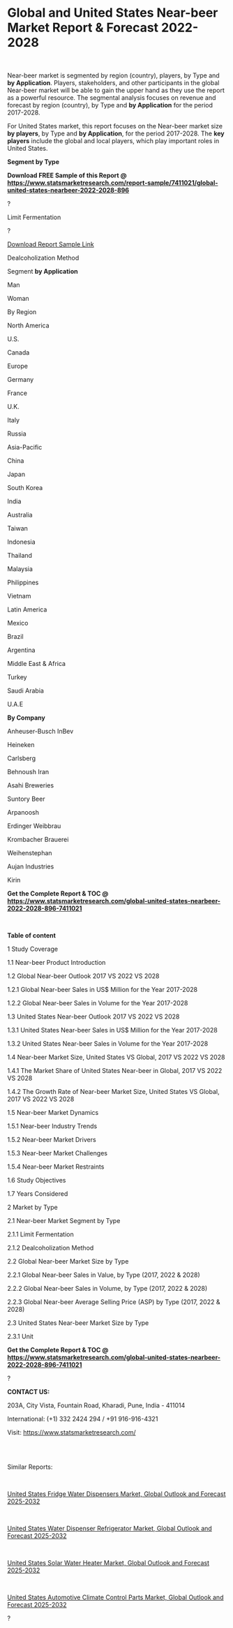 <h1>Global and United States Near-beer Market Report & Forecast 2022-2028</h1><br/><p>Near-beer market is segmented by region (country), players, by Type and <strong>by Application</strong>. Players, stakeholders, and other participants in the global Near-beer market will be able to gain the upper hand as they use the report as a powerful resource. The segmental analysis focuses on revenue and forecast by region (country), by Type and <strong>by Application</strong> for the period 2017-2028.</p>
 
 
 
 <p>For United States market, this report focuses on the Near-beer market size <strong>by players</strong>, by Type and <strong>by Application</strong>, for the period 2017-2028. The <strong>key players</strong> include the global and local players, which play important roles in United States.</p>
 
 
 
 <p><strong>Segment by Type</strong></p>
 
 
 
 <div><b>Download FREE Sample of this Report @ <a href="https://www.statsmarketresearch.com/download-free-sample/7411021/global-united-states-nearbeer-2022-2028-896">https://www.statsmarketresearch.com/report-sample/7411021/global-united-states-nearbeer-2022-2028-896</a></b></div>
 
 
 
 <p>? </p>
 
 
 
 <p>Limit Fermentation</p>
 
 
 
 <p>? </p>
 
 
 
 <p><a href="https://www.statsmarketresearch.com/download-free-sample/7411021/global-united-states-nearbeer-2022-2028-896">Download Report Sample Link</a></p>
 
 
 
 <p>Dealcoholization Method</p>
 
 
 
 <p>Segment <strong>by Application</strong></p>
 
 
 
 <p>Man</p>
 
 
 
 <p>Woman</p>
 
 
 
 <p>By Region</p>
 
 
 
 <p>North America</p>
 
 
 
 <p>U.S.</p>
 
 
 
 <p>Canada</p>
 
 
 
 <p>Europe</p>
 
 
 
 <p>Germany</p>
 
 
 
 <p>France</p>
 
 
 
 <p>U.K.</p>
 
 
 
 <p>Italy</p>
 
 
 
 <p>Russia</p>
 
 
 
 <p>Asia-Pacific</p>
 
 
 
 <p>China</p>
 
 
 
 <p>Japan</p>
 
 
 
 <p>South Korea</p>
 
 
 
 <p>India</p>
 
 
 
 <p>Australia</p>
 
 
 
 <p>Taiwan</p>
 
 
 
 <p>Indonesia</p>
 
 
 
 <p>Thailand</p>
 
 
 
 <p>Malaysia</p>
 
 
 
 <p>Philippines</p>
 
 
 
 <p>Vietnam</p>
 
 
 
 <p>Latin America</p>
 
 
 
 <p>Mexico</p>
 
 
 
 <p>Brazil</p>
 
 
 
 <p>Argentina</p>
 
 
 
 <p>Middle East & Africa</p>
 
 
 
 <p>Turkey</p>
 
 
 
 <p>Saudi Arabia</p>
 
 
 
 <p>U.A.E</p>
 
 
 
 <p><strong>By Company</strong></p>
 
 
 
 <p>Anheuser-Busch InBev</p>
 
 
 
 <p>Heineken</p>
 
 
 
 <p>Carlsberg</p>
 
 
 
 <p>Behnoush Iran</p>
 
 
 
 <p>Asahi Breweries</p>
 
 
 
 <p>Suntory Beer</p>
 
 
 
 <p>Arpanoosh</p>
 
 
 
 <p>Erdinger Weibbrau</p>
 
 
 
 <p>Krombacher Brauerei</p>
 
 
 
 <p>Weihenstephan</p>
 
 
 
 <p>Aujan Industries</p>
 
 
 
 <p>Kirin</p>
 
 
 
 <div><b>Get the Complete Report & TOC @ <a href="https://www.statsmarketresearch.com/global-united-states-nearbeer-2022-2028-896-7411021">https://www.statsmarketresearch.com/global-united-states-nearbeer-2022-2028-896-7411021</a></b></div>
 
 
 
 <p><br />
 
 <b>Table of content</b></p>
 
 
 
 <p>1 Study Coverage<br />
 
 1.1 Near-beer Product Introduction<br />
 
 1.2 Global Near-beer Outlook 2017 VS 2022 VS 2028<br />
 
 1.2.1 Global Near-beer Sales in US$ Million for the Year 2017-2028<br />
 
 1.2.2 Global Near-beer Sales in Volume for the Year 2017-2028<br />
 
 1.3 United States Near-beer Outlook 2017 VS 2022 VS 2028<br />
 
 1.3.1 United States Near-beer Sales in US$ Million for the Year 2017-2028<br />
 
 1.3.2 United States Near-beer Sales in Volume for the Year 2017-2028<br />
 
 1.4 Near-beer Market Size, United States VS Global, 2017 VS 2022 VS 2028<br />
 
 1.4.1 The Market Share of United States Near-beer in Global, 2017 VS 2022 VS 2028<br />
 
 1.4.2 The Growth Rate of Near-beer Market Size, United States VS Global, 2017 VS 2022 VS 2028<br />
 
 1.5 Near-beer Market Dynamics<br />
 
 1.5.1 Near-beer Industry Trends<br />
 
 1.5.2 Near-beer Market Drivers<br />
 
 1.5.3 Near-beer Market Challenges<br />
 
 1.5.4 Near-beer Market Restraints<br />
 
 1.6 Study Objectives<br />
 
 1.7 Years Considered<br />
 
 2 Market by Type<br />
 
 2.1 Near-beer Market Segment by Type<br />
 
 2.1.1 Limit Fermentation<br />
 
 2.1.2 Dealcoholization Method<br />
 
 2.2 Global Near-beer Market Size by Type<br />
 
 2.2.1 Global Near-beer Sales in Value, by Type (2017, 2022 & 2028)<br />
 
 2.2.2 Global Near-beer Sales in Volume, by Type (2017, 2022 & 2028)<br />
 
 2.2.3 Global Near-beer Average Selling Price (ASP) by Type (2017, 2022 & 2028)<br />
 
 2.3 United States Near-beer Market Size by Type<br />
 
 2.3.1 Unit</p>
 
 
 
 <div><b>Get the Complete Report & TOC @ <a href="https://www.statsmarketresearch.com/global-united-states-nearbeer-2022-2028-896-7411021">https://www.statsmarketresearch.com/global-united-states-nearbeer-2022-2028-896-7411021</a></b></div>
 
 
 
 <p>? </p>
 
 
 
 <p><b>CONTACT US:</b><br />
 
 203A, City Vista, Fountain Road, Kharadi, Pune, India - 411014<br />
 
 International: (+1) 332 2424 294 / +91 916-916-4321<br />
 
 Visit: <a href="https://www.statsmarketresearch.com/">https://www.statsmarketresearch.com/</a><br />
 
 <br />
 
 <br />
 
 Similar Reports:<br />
 
 <br />
 
 <a href="https://www.statsmarketresearch.com/global-united-states-fridge-water-dispensers-forecast-2025-2032-15-8030863">United States Fridge Water Dispensers Market, Global Outlook and Forecast 2025-2032</a><br />
 
 <br />
 
 <a href="https://www.statsmarketresearch.com/global-united-states-water-dispenser-refrigerator-forecast-2025-2032-691-8030862">United States Water Dispenser Refrigerator Market, Global Outlook and Forecast 2025-2032</a><br />
 
 <br />
 
 <a href="https://www.statsmarketresearch.com/global-united-states-solar-water-heater-forecast-2025-2032-517-8030887">United States Solar Water Heater Market, Global Outlook and Forecast 2025-2032</a><br />
 
 <br />
 
 <a href="https://www.statsmarketresearch.com/global-united-states-automotive-climate-control-parts-forecast-2025-2032-276-8030838">United States Automotive Climate Control Parts Market, Global Outlook and Forecast 2025-2032</a><br />
 
 ? </p>